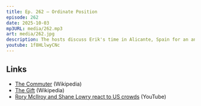 ```yaml
---
title: Ep. 262 – Ordinate Position
episode: 262
date: 2025-10-03
mp3URL: media/262.mp3
art: media/262.jpg
description: The hosts discuss Erik's time in Alicante, Spain for an annual conference, his experiences, and the local attractions. They switch to Dennis's preparations for his annual Salmon River fly fishing trip, encounters with airline regulations, and humorous packing incidents. They debate the dynamics of golf crowd behavior during the Ryder Cup and the American heckling of Rory McIlroy. Movie discussions include Liam Neeson’s 'The Commuter' and Joel Edgerton’s 'The Gift.' Lastly, they touch upon political issues like Trump's behavior towards military generals, comparing it to authoritarian practices.
youtube: 1f8HLlwyCNc
---
```


## Links

- [The Commuter](<https://en.wikipedia.org/wiki/The_Commuter_(film)>) (Wikipedia)
- [The Gift](<https://en.wikipedia.org/wiki/The_Gift_(2015_American_film)>) (Wikipedia)
- [Rory McIlroy and Shane Lowry react to US crowds](https://www.youtube.com/watch?v=FvBGuCmnGOk) (YouTube)
